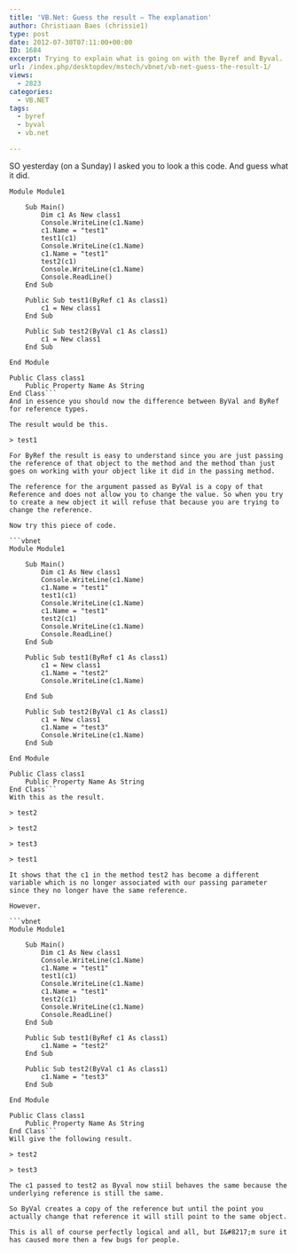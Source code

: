 ```yaml
---
title: 'VB.Net: Guess the result – The explanation'
author: Christiaan Baes (chrissie1)
type: post
date: 2012-07-30T07:11:00+00:00
ID: 1684
excerpt: Trying to explain what is going on with the Byref and Byval.
url: /index.php/desktopdev/mstech/vbnet/vb-net-guess-the-result-1/
views:
  - 2823
categories:
  - VB.NET
tags:
  - byref
  - byval
  - vb.net

---
```

SO yesterday (on a Sunday) I asked you to look a this code. And guess what it did.

```vbnet
Module Module1

    Sub Main()
        Dim c1 As New class1
        Console.WriteLine(c1.Name)
        c1.Name = "test1"
        test1(c1)
        Console.WriteLine(c1.Name)
        c1.Name = "test1"
        test2(c1)
        Console.WriteLine(c1.Name)
        Console.ReadLine()
    End Sub

    Public Sub test1(ByRef c1 As class1)
        c1 = New class1
    End Sub

    Public Sub test2(ByVal c1 As class1)
        c1 = New class1
    End Sub

End Module

Public Class class1
    Public Property Name As String
End Class```
And in essence you should now the difference between ByVal and ByRef for reference types.

The result would be this.

> test1

For ByRef the result is easy to understand since you are just passing the reference of that object to the method and the method than just goes on working with your object like it did in the passing method.

The reference for the argument passed as ByVal is a copy of that Reference and does not allow you to change the value. So when you try to create a new object it will refuse that because you are trying to change the reference. 

Now try this piece of code.

```vbnet
Module Module1

    Sub Main()
        Dim c1 As New class1
        Console.WriteLine(c1.Name)
        c1.Name = "test1"
        test1(c1)
        Console.WriteLine(c1.Name)
        c1.Name = "test1"
        test2(c1)
        Console.WriteLine(c1.Name)
        Console.ReadLine()
    End Sub

    Public Sub test1(ByRef c1 As class1)
        c1 = New class1
        c1.Name = "test2"
        Console.WriteLine(c1.Name)

    End Sub

    Public Sub test2(ByVal c1 As class1)
        c1 = New class1
        c1.Name = "test3"
        Console.WriteLine(c1.Name)
    End Sub

End Module

Public Class class1
    Public Property Name As String
End Class```
With this as the result.

> test2
  
> test2
  
> test3
  
> test1

It shows that the c1 in the method test2 has become a different variable which is no longer associated with our passing parameter since they no longer have the same reference.

However.

```vbnet
Module Module1

    Sub Main()
        Dim c1 As New class1
        Console.WriteLine(c1.Name)
        c1.Name = "test1"
        test1(c1)
        Console.WriteLine(c1.Name)
        c1.Name = "test1"
        test2(c1)
        Console.WriteLine(c1.Name)
        Console.ReadLine()
    End Sub

    Public Sub test1(ByRef c1 As class1)
        c1.Name = "test2"
    End Sub

    Public Sub test2(ByVal c1 As class1)
        c1.Name = "test3"
    End Sub

End Module

Public Class class1
    Public Property Name As String
End Class```
Will give the following result.

> test2
  
> test3 

The c1 passed to test2 as Byval now stiil behaves the same because the underlying reference is still the same.

So ByVal creates a copy of the reference but until the point you actually change that reference it will still point to the same object.

This is all of course perfectly logical and all, but I&#8217;m sure it has caused more then a few bugs for people.